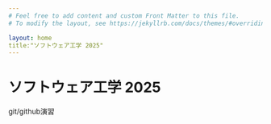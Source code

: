 ```yaml
---
# Feel free to add content and custom Front Matter to this file.
# To modify the layout, see https://jekyllrb.com/docs/themes/#overriding-theme-defaults

layout: home
title:"ソフトウェア工学 2025"
---
```


# ソフトウェア工学 2025

git/github演習